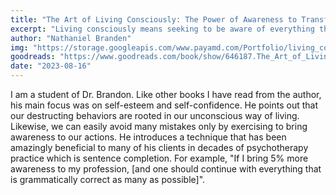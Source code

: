 ```yaml
---
title: "The Art of Living Consciously: The Power of Awareness to Transform Everyday Life"
excerpt: "Living consciously means seeking to be aware of everything that bears on our actions, purposes, values, and goals - and behaving in accordance with that which we see and know. In The Art of Living Consciously, Dr. Nathaniel Branden takes us into new territory, exploring the actions of our minds when they are operating as our life and well-being require - and also when they are not."
author: "Nathaniel Branden"
img: "https://storage.googleapis.com/www.payamd.com/Portfolio/living_consciously.jpeg"
goodreads: "https://www.goodreads.com/book/show/646187.The_Art_of_Living_Consciously"
date: "2023-08-16"
---
```


I am a student of Dr. Brandon. Like other books I have read from the author, his main focus was on self-esteem and self-confidence. He points out that our destructing behaviors are rooted in our unconscious way of living. Likewise, we can easily avoid many mistakes only by exercising to bring awareness to our actions. He introduces a technique that has been amazingly beneficial to many of his clients in decades of psychotherapy practice which is sentence completion. For example, "If I bring 5% more awareness to my profession, [and one should continue with everything that is grammatically correct as many as possible]".